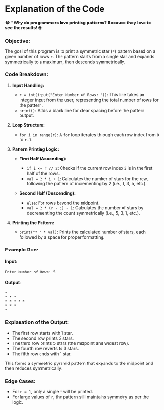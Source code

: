 # **Explanation of the Code**

**😂 "Why do programmers love printing patterns? Because they love to _see_ the results! 🤓**

### **Objective:**

The goal of this program is to print a symmetric star (`*`) pattern based on a given number of rows `r`. The pattern starts from a single star and expands symmetrically to a maximum, then descends symmetrically.

### **Code Breakdown:**

1. **Input Handling:**

   - `r = int(input("Enter Number of Rows: "))`: This line takes an integer input from the user, representing the total number of rows for the pattern.
   - `print()`: Adds a blank line for clear spacing before the pattern output.

2. **Loop Structure:**
   - `for i in range(r)`: A `for` loop iterates through each row index from `0` to `r-1`.
3. **Pattern Printing Logic:**

   - **First Half (Ascending):**

     - `if i <= r // 2`: Checks if the current row index `i` is in the first half of the rows.
     - `val = 2 * i + 1`: Calculates the number of stars for the row, following the pattern of incrementing by 2 (i.e., 1, 3, 5, etc.).

   - **Second Half (Descending):**
     - `else`: For rows beyond the midpoint.
     - `val = 2 * (r - i) - 1`: Calculates the number of stars by decrementing the count symmetrically (i.e., 5, 3, 1, etc.).

4. **Printing the Pattern:**
   - `print("* " * val)`: Prints the calculated number of stars, each followed by a space for proper formatting.

### **Example Run:**

#### **Input:**

```plaintext
Enter Number of Rows: 5
```

#### **Output:**

```plaintext
*
* * *
* * * * *
* * *
*
```

### **Explanation of the Output:**

- The first row starts with 1 star.
- The second row prints 3 stars.
- The third row prints 5 stars (the midpoint and widest row).
- The fourth row reverts to 3 stars.
- The fifth row ends with 1 star.

This forms a symmetric pyramid pattern that expands to the midpoint and then reduces symmetrically.

### **Edge Cases:**

- For `r = 1`, only a single `*` will be printed.
- For large values of `r`, the pattern still maintains symmetry as per the logic.
